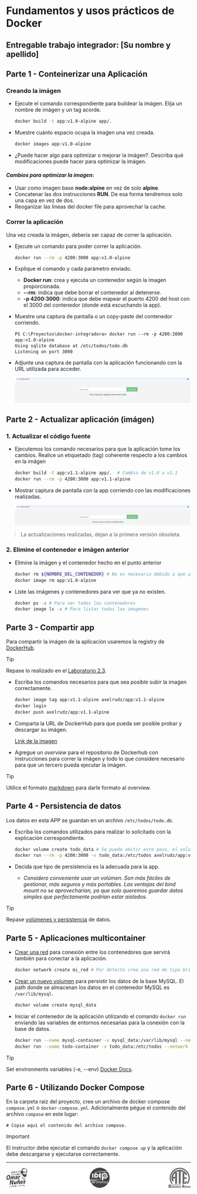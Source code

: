 # Fundamentos y usos prácticos de Docker

## Entregable trabajo integrador: [Su nombre y apellido]


## Parte 1 - Conteinerizar una Aplicación


### Creando la imágen

- Ejecute el comando correspondiente para buildear la imágen. Elija un nombre de imágen y un tag acorde. 

    ```bash
    docker build -t app:v1.0-alpine app/.
    ```
- Muestre cuánto espacio ocupa la imaǵen una vez creada.

    ```bash
    docker images app:v1.0-alpine
    ```
- ¿Puede hacer algo para optimizar o mejorar la imágen?. Describa qué modificaciones puede hacer para optimizar la imágen.

#### _Cambios para optimizar la imagen_:
- Usar como imagen base **node:alpine** en vez de solo **alpine**.
- Concatenar las dos instrucciones **RUN**. De esa forma tendremos solo una capa en vez de dos.
- Reoganizar las lineas del docker file para aprovechar la cache.



### Correr la aplicación

Una vez creada la imágen, debería ser capaz de correr la aplicación.


- Ejecute un comando para poder correr la aplicación.
    ```bash
    docker run --rm -p 4200:3000 app:v1.0-alpine
    ```
- Explique el comando y cada parámetro enviado.
    - **Docker run**: crea y ejecuta un contenedor según la imagen proporcionada.
    - **--rm**: indica que debe borrar el contenedor al detenerse.
    - **-p 4200:3000**: indica que debe mapear el puerto 4200 del host con el 3000 del contenedor (donde está escuchando la app).
    
- Muestre una captura de pantalla o un copy-paste del contenedor corriendo.

    ```
    PS C:\Proyectos\docker-integradora> docker run --rm -p 4200:3000 app:v1.0-alpine
    Using sqlite database at /etc/todos/todo.db
    Listening on port 3000
    ```

- Adjunte una captura de pantalla con la aplicación funcionando con la URL utilizada para acceder.

    ![Screenshot](./imgs/url-app-corriendo.png)


## Parte 2 - Actualizar aplicación (imágen)

### 1. Actualizar el código fuente

- Ejecutemos los comando necesarios para que la aplicación tome los cambios. Realice un etiquetado (tag) coherente respecto a los cambios en la imágen
    
    ```bash
    docker build -t app:v1.1-alpine app/.  # Cambio de v1.0 a v1.1
    docker run --rm -p 4200:3000 app:v1.1-alpine
    ```

- Mostrar captura de pantalla con la app corriendo con las modificaciones realizadas.

    ![Screenshot](./imgs/url-app-corriendo-2.png)

> La actualizaciones realizadas, dejan a la primera versión obsoleta

### 2. Elimine el contenedor e imágen anterior

- Elimine la imágen y el contenedor hecho en el punto anterior

    ```bash
    docker rm ${NOMBRE_DEL_CONTENEDOR} # No es necesario debido a que usé el flag --rm anteriormente.
    docker image rm app:v1.0-alpine
    ```

- Liste las imágenes y contenedores para ver que ya no existen.

    ```bash
    docker ps -a # Para ver todos los contenedores
    docker image ls -a # Para listar todas las imagenes
    ```


## Parte 3 - Compartir app

Para compartir la imágen de la aplicación usaremos la registry de [DockerHub](https://hub.docker.com/).

> [!TIP]
> Repase lo realizado en el [Laboratorio 2.3](https://github.com/kity-linuxero/docker_410_practicas/blob/main/labs/02-conceptos-basicos/23-images-push.md#3-subimos-a-la-registry).


- Escriba los comandos necesarios para que sea posible subir la imaǵen correctamente.

    ```bash
    docker image tag app:v1.1-alpine axelrudz/app:v1.1-alpine
    docker login
    docker push axelrudz/app:v1.1-alpine
    ```

- Comparta la URL de DockerHub para que pueda ser posible probar y descargar su imágen.

    [Link de la imagen](https://hub.docker.com/r/axelrudz/app)

- Agregue un _overview_ para el repositorio de Dockerhub con instrucciones para correr la imágen y todo lo que considere necesario para que un tercero pueda ejecutar la imágen.

> [!TIP]
> Utilice el formato [markdown](https://docs.github.com/es/get-started/writing-on-github/getting-started-with-writing-and-formatting-on-github/basic-writing-and-formatting-syntax) para darle formato al overview.


## Parte 4 - Persistencia de datos

Los datos en esta APP se guardan en un archivo `/etc/todos/todo.db`.

- Escriba los comandos utilizados para realizar lo solicitado con la explicación correspondiente.

    ```bash
    docker volume create todo_data # Se puede omitir este paso, el volumen se creara automaticamente en el siguiente comando
    docker run --rm -p 4200:3000 -v todo_data:/etc/todos axelrudz/app:v1.1-alpine
    ```

- Decida que tipo de persistencia es la adecuada para la app.
    - _Considero conveniente usar un volúmen. Son más fáciles de gestionar, más seguros y más portables. Las ventajas del bind mount no se aprovecharían, ya que solo queremos guardar datos simples que perfectamente podrían estar aislados._

> [!TIP]
> Repase [volúmenes y persistencia](https://docker.idepba.com.ar/clase4.html#/volumenes) de datos.


## Parte 5 - Aplicaciones multicontainer


- [Crear una red](https://docker.idepba.com.ar/clase4.html#/network_create) para conexión entre los contenedores que servirá también para conectar a la aplicación.

    ```bash
    docker network create mi_red # Por defecto crea una red de tipo bridge
    ```
- [Crear un nuevo volumen](https://docker.idepba.com.ar/clase4.html#/volume_create) para persistir los datos de la base MySQL. El path donde se almacenan los datos en el contenedor MySQL es `/var/lib/mysql`.
    
    ```bash
    docker volume create mysql_data
    ```
- Iniciar el contenedor de la aplicación utilizando el comando `docker run` enviando las variables de entornos necesarias para la conexión con la base de datos.

    ```bash
    docker run --name mysql-container -v mysql_data:/var/lib/mysql --network mi_red -e MYSQL_ROOT_PASSWORD=mipassword -e MYSQL_DATABASE=todo mysql:8.0
    docker run --name todo-container -v todo_data:/etc/todos --network mi_red -e MYSQL_HOST=mysql-container -e MYSQL_USER=root -e MYSQL_PASSWORD=mipassword -e MYSQL_DB=todo -p 4200:3000 axelrudz/app:v1.1-alpine
    ```

> [!TIP]
> Set environments variables (-e, --env) [Docker Docs](https://docs.docker.com/reference/cli/docker/container/run/#env).




## Parte 6 - Utilizando Docker Compose

En la carpeta raíz del proyecto, cree un archivo de docker compose `compose.yml` o `docker-compose.yml`. Adicionalmente pégue el contenido del archivo `compose` en este lugar:

```compose
# Copie aquí el contenido del archivo compose.
```

> [!IMPORTANT]  
> El instructor debe ejecutar el comando `docker compose up` y la aplicación debe descargarse y ejecutarse correctamente.

----


<p align="center">
  <img src="./imgs/logos.footer.gray.webp">
</p>




